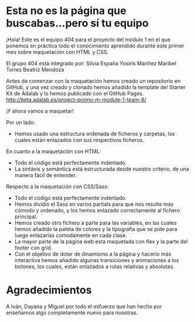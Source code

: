 # Esta no es la página que buscabas...pero sí tu equipo

¡Hola! Este es el equipo 404 para el proyecto del módulo 1 en el que ponemos en práctica todo el conocimiento aprendido durante este primer mes sobre maquetación con HTML y CSS.

El grupo 404 está integrado por:
Silvia España
Yosiris Mariñez
Maribel Torres
Beatriz Mendoza

Antes de comenzar con la maquetación hemos creado un repositorio en GitHub, y una vez creado y clonado hemos añadido la template del Starter Kit de Adalab y lo hemos publicado con el GitHub Pages.
http://beta.adalab.es/project-promo-m-module-1-team-8/

¡Y ahora vamos a maquetar!

Por un lado:

* Hemos usado una estructura ordenada de ficheros y carpetas, los cuales están enlazados con sus respectivos ficheros.

En cuanto a la maquetación con HTML:

* Todo el código está perfectamente indentado.
* La sintáxis y semántica está estructurada desde nuestro criterio, de una manera fácil de entender.

Respecto a la maquetación con CSS/Sass:

* Todo el código está perfectamente indentado.
* Hemos dividio el Sass en varios partials para que nos resulte más cómodo y ordenado, y los hemos enlazado correctamente al fichero principal.
* Hemos creado otro fichero a parte para las variables, en las cuales hemos añadido la paleta de colores y la tipografía que se pide para luego enlazarlas comodamente en cada clase.
* La mayor parte de la página web esta maquetada con flex y la parte del footer con grid.
* Con el objetivo de dotar de dinamismo a la página y hacerlo más interactiva hemos añadido algunas transiciones y animaciones a los botones, los cuales, están enlazados a rutas relativas y absolutas.

# Agradecimientos

A Iván, Dayana y Miguel por todo el esfuerzo que han hecho por enseñarnos algo completamente nuevo para nosotras.
